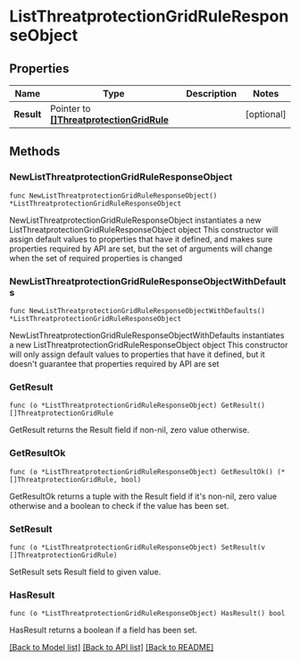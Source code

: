 # ListThreatprotectionGridRuleResponseObject

## Properties

Name | Type | Description | Notes
------------ | ------------- | ------------- | -------------
**Result** | Pointer to [**[]ThreatprotectionGridRule**](ThreatprotectionGridRule.md) |  | [optional] 

## Methods

### NewListThreatprotectionGridRuleResponseObject

`func NewListThreatprotectionGridRuleResponseObject() *ListThreatprotectionGridRuleResponseObject`

NewListThreatprotectionGridRuleResponseObject instantiates a new ListThreatprotectionGridRuleResponseObject object
This constructor will assign default values to properties that have it defined,
and makes sure properties required by API are set, but the set of arguments
will change when the set of required properties is changed

### NewListThreatprotectionGridRuleResponseObjectWithDefaults

`func NewListThreatprotectionGridRuleResponseObjectWithDefaults() *ListThreatprotectionGridRuleResponseObject`

NewListThreatprotectionGridRuleResponseObjectWithDefaults instantiates a new ListThreatprotectionGridRuleResponseObject object
This constructor will only assign default values to properties that have it defined,
but it doesn't guarantee that properties required by API are set

### GetResult

`func (o *ListThreatprotectionGridRuleResponseObject) GetResult() []ThreatprotectionGridRule`

GetResult returns the Result field if non-nil, zero value otherwise.

### GetResultOk

`func (o *ListThreatprotectionGridRuleResponseObject) GetResultOk() (*[]ThreatprotectionGridRule, bool)`

GetResultOk returns a tuple with the Result field if it's non-nil, zero value otherwise
and a boolean to check if the value has been set.

### SetResult

`func (o *ListThreatprotectionGridRuleResponseObject) SetResult(v []ThreatprotectionGridRule)`

SetResult sets Result field to given value.

### HasResult

`func (o *ListThreatprotectionGridRuleResponseObject) HasResult() bool`

HasResult returns a boolean if a field has been set.


[[Back to Model list]](../README.md#documentation-for-models) [[Back to API list]](../README.md#documentation-for-api-endpoints) [[Back to README]](../README.md)


